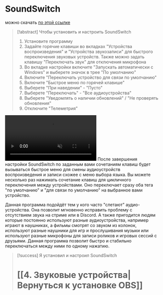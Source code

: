 # **SoundSwitch**
можно скачать [по этой ссылке](https://github.com/Belphemur/SoundSwitch/releases)

> [!abstract] Чтобы установить и настроить SoundSwitch
> 1. Установите программу
> 2. Задайте горячие клавиши во вкладках "Устройства воспроизведения" и "Устройства звукозаписи" для быстрого переключения звуковых устройств. Также можно задать клавишу "Переключать звук" для отключения микрофона
> 3. Во вкладке настройки включите "Запускать автоматически с Windows" и выберете значок в трее "По умолчанию"
> 4. Включите "Переключать устройство для связи по умолчанию"
> 5. Включите "Быстрое меню по горячей клавише"
> 6. Выберете "При наведении" - "Пусто"
> 7. Выберете "Переключать" - "Все аудиоустройства"
> 8. Выберете "Уведомлять о наличии обновлений" / "Не проверять обновления"
> 9. Отключите "Телеметрия"

<video src="../media/SoundSwitch.mp4" muted autoplay loop ></video>
После завершения настройки SoundSwitch по заданным вами сочетаниям клавиш будет вызываться быстрое меню для смены аудиоустройств воспроизведения и записи схожее с меню выбора языка. Вы можете несколько раз нажимать сочетание клавиш для цикличного переключения между устройствами. Оно переключает сразу оба тега "по умолчанию" и "для связи по умолчанию" на выбранное вами устройство.

Данная программа подойдёт тем у кого часто "слетают" аудио-устройства. Она позволит мгновенно исправить проблему с отсутствием звука на стриме или в Discord. А также пригодится людям которые постоянно используют разные аудиоустройства, например играют в наушниках, а фильмы смотрят со звуком из колонок, используют разные наушники для игр и прослушивания музыки или используют разные микрофоны для записи роликов и игровых сессий с друзьями. Данная программа позволит быстро и стабильно переключаться между ними по одному нажатию.

> [!success] Я установил и настроил SoundSwitch
> # [[4. Звуковые устройства|Вернуться к установке OBS]]
